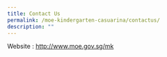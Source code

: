 ```yaml
---
title: Contact Us
permalink: /moe-kindergarten-casuarina/contactus/
description: ""
---
```

Website : http://www.moe.gov.sg/mk

